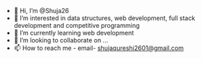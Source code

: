 - 👋 Hi, I’m @Shuja26
- 👀 I’m interested in data structures, web development, full stack development and competitive programming 
- 🌱 I’m currently learning web development
- 💞️ I’m looking to collaborate on ...
- 📫 How to reach me - email- shujaqureshi2601@gmail.com

<!---
Shuja26/Shuja26 is a ✨ special ✨ repository because its `README.md` (this file) appears on your GitHub profile.
You can click the Preview link to take a look at your changes.
--->
